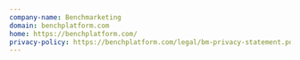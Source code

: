 ```yaml
---
company-name: Benchmarketing
domain: benchplatform.com
home: https://benchplatform.com/
privacy-policy: https://benchplatform.com/legal/bm-privacy-statement.pdf
---
```




